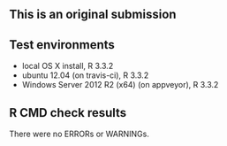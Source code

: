 This is an original submission
---------------------------------

## Test environments
* local OS X install, R 3.3.2
* ubuntu 12.04 (on travis-ci), R 3.3.2
* Windows Server 2012 R2 (x64) (on appveyor), R 3.3.2

## R CMD check results
There were no ERRORs or WARNINGs.

